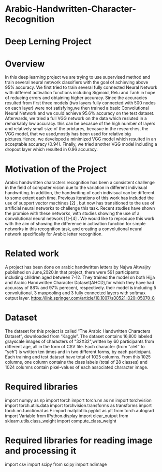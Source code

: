 # Arabic-Handwritten-Character-Recognition
# Deep Lerning Project

# Overview
In this deep learning project we are trying to use supervised method and train several neural network classifiers with the goal of achieving above 95% accuracy. We first tried to train several fully connected Neural Network with different activation functions including Sigmoid, Relu and Tanh in hope of reducing errors and obtaining higher accuracy. Since the accuracies resulted from first three models (two layers fully connected with 500 nodes on each layer) were not satisfying,we then trained a basic Convolutional Neural Network and we could achieve 95.6% accuracy on the test dataset. Afterwards, we tried a full VGG network on the data which resluted in a remarkably low accuracy. this can be becasue of the high number of layers and relatively small size of the prictures, becasue in the researches, the VGG model, that we used,mostly has been used for relative big pictures.Hence, we developed a minimized VGG model which resulted in an acceptable accuracy (0.94). Finally, we tried another VGG model including a dropout layer which resulted in 0.96 accuracy.

# Motivation of the Project
Arabic handwritten characters recognition has been a consistent challenge in the field of computer vision due to the variation in different indivisual handwriting. In addition, the handwriting of each indivisual can be different to some extent each time. Previous iterations of this work has included the use of support vector machines [2] , but now has transitioned to the use of artificial neural networks to challenge this task. Recent studies have shown the promise with these networks, with studies showing the use of a convolutional neural network [1]–[4] . We would like to reproduce this work with the aim of showing the difference in activation function for simple networks in this recognition task, and creating a convolutional neural network specifically for Arabic letter recognition.

# Related work
A project has been done on arabic handwritten letters by Najwa Altwaijry published on June,2020.In that project, there were 591 participants including children aged between 7-12. They trained the model on both Hijja and Arabic Handwritten Character Dataset(AHCD),for which they have had accurasy of 88% and 97% perecent, respectively. their model is including 5 convolutional, 3 maxpooling and 3 fully connected layers with softmax output layer.
https://link.springer.com/article/10.1007/s00521-020-05070-8

# Dataset
The dataset for this project is called “The Arabic Handwritten Characters Dataset”, downloaded from “Kaggle”. The dataset contains 16,800 labeled grayscale images of characters of "32X32",written by 60 participants from different age, all in the form of CSV file. Each character (from “alef” to “yeh”) is written ten times and in two different forms, by each participant. Each training and test dataset have total of 1025 columns. From this 1025 columns, one column contains the class labels (total of 28 classes) and 1024 columns contain pixel-values of each associated character image.

# Required libraries
import numpy as np
import torch
import torch.nn as nn
import torchvision
import torch.utils.data
import torchvision.transforms as transforms
import torch.nn.functional as F
import matplotlib.pyplot as plt
from torch.autograd import Variable
from IPython.display import clear_output
from sklearn.utils.class_weight import compute_class_weight
# Required libraries for reading image and processing it
import csv
import scipy
from scipy import ndimage
